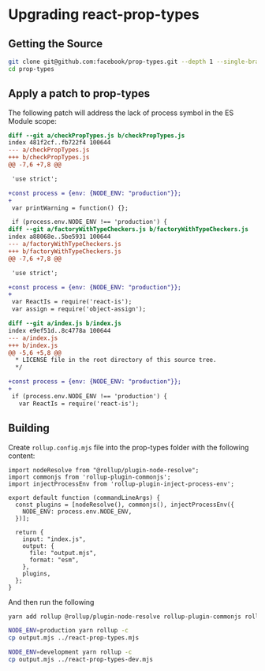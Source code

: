 [//]: # (
  This Source Code Form is subject to the terms of the Mozilla Public License, v. 2.0. If a copy of the MPL was not distributed with this file, You can obtain one at http://mozilla.org/MPL/2.0/.
)

# Upgrading react-prop-types

## Getting the Source

```bash
git clone git@github.com:facebook/prop-types.git --depth 1 --single-branch -b v15.6.0 # or the version you are targetting (and update the version here)
cd prop-types
```

## Apply a patch to prop-types

The following patch will address the lack of process symbol in the ES Module scope:
```diff
diff --git a/checkPropTypes.js b/checkPropTypes.js
index 481f2cf..fb722f4 100644
--- a/checkPropTypes.js
+++ b/checkPropTypes.js
@@ -7,6 +7,8 @@

 'use strict';

+const process = {env: {NODE_ENV: "production"}};
+
 var printWarning = function() {};

 if (process.env.NODE_ENV !== 'production') {
diff --git a/factoryWithTypeCheckers.js b/factoryWithTypeCheckers.js
index a88068e..5be5931 100644
--- a/factoryWithTypeCheckers.js
+++ b/factoryWithTypeCheckers.js
@@ -7,6 +7,8 @@

 'use strict';

+const process = {env: {NODE_ENV: "production"}};
+
 var ReactIs = require('react-is');
 var assign = require('object-assign');

diff --git a/index.js b/index.js
index e9ef51d..8c4778a 100644
--- a/index.js
+++ b/index.js
@@ -5,6 +5,8 @@
  * LICENSE file in the root directory of this source tree.
  */

+const process = {env: {NODE_ENV: "production"}};
+
 if (process.env.NODE_ENV !== 'production') {
   var ReactIs = require('react-is');

```

## Building

Create `rollup.config.mjs` file into the prop-types folder with the following content:
```
import nodeResolve from "@rollup/plugin-node-resolve";
import commonjs from 'rollup-plugin-commonjs';
import injectProcessEnv from 'rollup-plugin-inject-process-env';

export default function (commandLineArgs) {
  const plugins = [nodeResolve(), commonjs(), injectProcessEnv({
    NODE_ENV: process.env.NODE_ENV,
  })];

  return {
    input: "index.js",
    output: {
      file: "output.mjs",
      format: "esm",
    },
    plugins,
  };
}
```

And then run the following
```bash
yarn add rollup @rollup/plugin-node-resolve rollup-plugin-commonjs rollup-plugin-inject-process-env

NODE_ENV=production yarn rollup -c
cp output.mjs ../react-prop-types.mjs

NODE_ENV=development yarn rollup -c
cp output.mjs ../react-prop-types-dev.mjs
```
